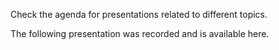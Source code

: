 Check the agenda for presentations related to different topics.

The following presentation was recorded and is available here.
